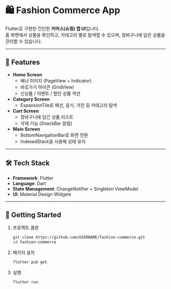# 🛍️ Fashion Commerce App  

Flutter로 구현한 간단한 **커머스(쇼핑) 앱 UI**입니다.  
홈 화면에서 상품을 확인하고, 카테고리 별로 탐색할 수 있으며, 장바구니에 담은 상품을 관리할 수 있습니다.  

---

## 📱 Features  

- **Home Screen**
  - 배너 이미지 (PageView + Indicator)
  - 바로가기 아이콘 (GridView)
  - 신상품 / 이벤트 / 할인 상품 섹션
- **Category Screen**
  - ExpansionTile로 패션, 음식, 가전 등 카테고리 탐색
- **Cart Screen**
  - 장바구니에 담긴 상품 리스트
  - 삭제 기능 (SnackBar 알림)
- **Main Screen**
  - BottomNavigationBar로 화면 전환
  - IndexedStack을 사용해 상태 유지  

---

## 🛠️ Tech Stack  

- **Framework**: Flutter  
- **Language**: Dart  
- **State Management**: ChangeNotifier + Singleton ViewModel  
- **UI**: Material Design Widgets  

---

## 🚀 Getting Started  

1. 프로젝트 클론  
   ```bash
   git clone https://github.com/USERNAME/fashion-commerce.git
   cd fashion-commerce
   ```
2. 패키지 설치
   ```bash
   flutter pub get
   ```
3. 실행
   ```bash
   flutter run
   ```


   
